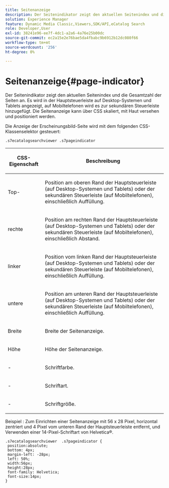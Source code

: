 ```yaml
---
title: Seitenanzeige
description: Der Seitenindikator zeigt den aktuellen Seitenindex und die Gesamtzahl der Seiten an. Es wird in der Hauptsteuerleiste auf Desktop-Systemen und Tablets angezeigt, auf Mobiltelefonen wird es zur sekundären Steuerleiste hinzugefügt. Die Seitenanzeige kann über CSS skaliert, mit Haut versehen und positioniert werden.
solution: Experience Manager
feature: Dynamic Media Classic,Viewers,SDK/API,eCatalog Search
role: Developer,User
exl-id: 38241e96-ee7f-4dc1-a2a6-4a76e25b00dc
source-git-commit: ec2a15e2e76bae5da4fbabc9b6912b12dc080f66
workflow-type: tm+mt
source-wordcount: '256'
ht-degree: 0%

---
```


# Seitenanzeige{#page-indicator}

Der Seitenindikator zeigt den aktuellen Seitenindex und die Gesamtzahl der Seiten an. Es wird in der Hauptsteuerleiste auf Desktop-Systemen und Tablets angezeigt, auf Mobiltelefonen wird es zur sekundären Steuerleiste hinzugefügt. Die Seitenanzeige kann über CSS skaliert, mit Haut versehen und positioniert werden.

Die Anzeige der Erscheinungsbild-Seite wird mit dem folgenden CSS-Klassenselektor gesteuert:

`.s7ecatalogsearchviewer .s7pageindicator`

<table id="table_94EE3F5BBE4547C0B4943471CEE7EDE4"> 
 <thead> 
  <tr> 
   <th colname="col1" class="entry"> <p> CSS-Eigenschaft </p> </th> 
   <th colname="col2" class="entry"> <p>Beschreibung </p> </th> 
  </tr> 
 </thead>
 <tbody> 
  <tr> 
   <td colname="col1"> <p> <span class="codeph"> Top-</span> </p> </td> 
   <td colname="col2"> <p>Position am oberen Rand der Hauptsteuerleiste (auf Desktop-Systemen und Tablets) oder der sekundären Steuerleiste (auf Mobiltelefonen), einschließlich Auffüllung. </p> </td> 
  </tr> 
  <tr> 
   <td colname="col1"> <p> <span class="codeph"> rechte </span> </p> </td> 
   <td colname="col2"> <p>Position am rechten Rand der Hauptsteuerleiste (auf Desktop-Systemen und Tablets) oder der sekundären Steuerleiste (auf Mobiltelefonen), einschließlich Abstand. </p> </td> 
  </tr> 
  <tr> 
   <td colname="col1"> <p> <span class="codeph"> linker </span> </p> </td> 
   <td colname="col2"> <p>Position vom linken Rand der Hauptsteuerleiste (auf Desktop-Systemen und Tablets) oder der sekundären Steuerleiste (auf Mobiltelefonen), einschließlich Auffüllung. </p> </td> 
  </tr> 
  <tr> 
   <td colname="col1"> <p> <span class="codeph"> untere </span> </p> </td> 
   <td colname="col2"> <p>Position am unteren Rand der Hauptsteuerleiste (auf Desktop-Systemen und Tablets) oder der sekundären Steuerleiste (auf Mobiltelefonen), einschließlich Auffüllung. </p> </td> 
  </tr> 
  <tr> 
   <td colname="col1"> <p> <span class="codeph"> Breite </span> </p> </td> 
   <td colname="col2"> <p>Breite der Seitenanzeige. </p> </td> 
  </tr> 
  <tr> 
   <td colname="col1"> <p> <span class="codeph"> Höhe </span> </p> </td> 
   <td colname="col2"> <p>Höhe der Seitenanzeige. </p> </td> 
  </tr> 
  <tr> 
   <td colname="col1"> <p> <span class="codeph">-</span> </p> </td> 
   <td colname="col2"> <p>Schriftfarbe. </p> </td> 
  </tr> 
  <tr> 
   <td colname="col1"> <p> <span class="codeph">-</span> </p> </td> 
   <td colname="col2"> <p>Schriftart. </p> </td> 
  </tr> 
  <tr> 
   <td colname="col1"> <p> <span class="codeph">-</span> </p> </td> 
   <td colname="col2"> <p>Schriftgröße. </p> </td> 
  </tr> 
 </tbody> 
</table>

Beispiel : Zum Einrichten einer Seitenanzeige mit 56 x 28 Pixel, horizontal zentriert und 4 Pixel vom unteren Rand der Hauptsteuerleiste entfernt, und Verwenden einer 14-Pixel-Schriftart von Helvetica®.

```
.s7ecatalogsearchviewer  .s7pageindicator { 
 position:absolute; 
 bottom: 4px; 
 margin-left: -28px;  
 left: 50%; 
 width:56px; 
 height:28px; 
 font-family: Helvetica; 
 font-size:14px; 
}
```
